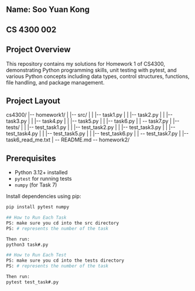 ## Name: Soo Yuan Kong
## CS 4300 002

## Project Overview
This repository contains my solutions for Homework 1 of CS4300, 
demonstrating Python programming skills, unit testing with pytest, 
and various Python concepts including data types, control structures, functions, file handling, and package management.

## Project Layout
cs4300/ 
|-- homework1/ 
| |-- src/ 
| | |-- task1.py 
| | |-- task2.py 
| | |-- task3.py 
| | |-- task4.py 
| | |-- task5.py 
| | |-- task6.py 
| | \-- task7.py 
| |-- tests/ 
| | |-- test_task1.py 
| | |-- test_task2.py 
| | |-- test_task3.py 
| | |-- test_task4.py 
| | |-- test_task5.py 
| | |-- test_task6.py 
| | \-- test_task7.py 
| |-- task6_read_me.txt 
| \-- README.md 
\-- homework2/


## Prerequisites
- Python 3.12+ installed
- `pytest` for running tests
- `numpy` (for Task 7)

Install dependencies using pip:

```bash
pip install pytest numpy

## How to Run Each Task
PS: make sure you cd into the src directory
PS: # represents the number of the task

Then run:
python3 task#.py

## How to Run Each Test
PS: make sure you cd into the tests directory
PS: # represents the number of the task 

Then run:
pytest test_task#.py
